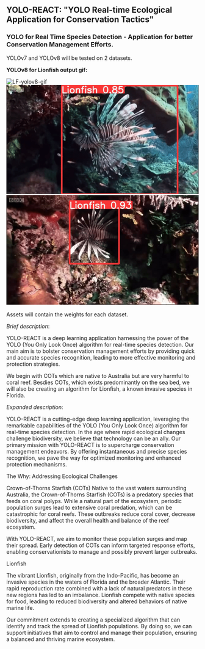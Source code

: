 ## YOLO-REACT: "YOLO Real-time Ecological Application for Conservation Tactics"

### YOLO for Real Time Species Detection - Application for better Conservation Management Efforts.

YOLOv7 and YOLOv8 will be tested on 2 datasets. 


**YOLOv8 for Lionfish output gif:**

![LF-yolov8-gif](https://github.com/kluless13/paper/blob/main/Assets/LF-gif.gif)
![LF-yolov8-gif2](https://github.com/kluless13/paper/blob/main/Assets/LF-gif2.gif)
![LF-yolov8-gif3](https://github.com/kluless13/paper/blob/main/Assets/LF-gif3.gif)

Assets will contain the weights for each dataset.

_Brief description_:

YOLO-REACT is a deep learning application harnessing the power of the YOLO (You Only Look Once) algorithm for real-time species detection. Our main aim is to bolster conservation management efforts by providing quick and accurate species recognition, leading to more effective monitoring and protection strategies.

We begin with COTs which are native to Australia but are very harmful to coral reef. Besdies COTs, which exists predominantly on the sea bed, we will also be creating an algorithm for Lionfish, a known invasive species in Florida. 

_Expanded description_:

YOLO-REACT is a cutting-edge deep learning application, leveraging the remarkable capabilities of the YOLO (You Only Look Once) algorithm for real-time species detection. In the age where rapid ecological changes challenge biodiversity, we believe that technology can be an ally. Our primary mission with YOLO-REACT is to supercharge conservation management endeavors. By offering instantaneous and precise species recognition, we pave the way for optimized monitoring and enhanced protection mechanisms.

The Why: Addressing Ecological Challenges

Crown-of-Thorns Starfish (COTs)
Native to the vast waters surrounding Australia, the Crown-of-Thorns Starfish (COTs) is a predatory species that feeds on coral polyps. While a natural part of the ecosystem, periodic population surges lead to extensive coral predation, which can be catastrophic for coral reefs. These outbreaks reduce coral cover, decrease biodiversity, and affect the overall health and balance of the reef ecosystem.

With YOLO-REACT, we aim to monitor these population surges and map their spread. Early detection of COTs can inform targeted response efforts, enabling conservationists to manage and possibly prevent larger outbreaks.

Lionfish

The vibrant Lionfish, originally from the Indo-Pacific, has become an invasive species in the waters of Florida and the broader Atlantic. Their rapid reproduction rate combined with a lack of natural predators in these new regions has led to an imbalance. Lionfish compete with native species for food, leading to reduced biodiversity and altered behaviors of native marine life.

Our commitment extends to creating a specialized algorithm that can identify and track the spread of Lionfish populations. By doing so, we can support initiatives that aim to control and manage their population, ensuring a balanced and thriving marine ecosystem.
